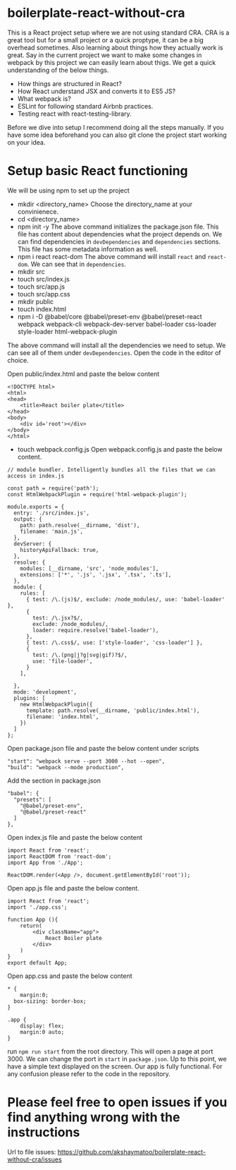 # boilerplate-react-without-cra

This is a React project setup where we are not using standard CRA. CRA is a great tool but for a small project or a quick proptype, it can be a big overhead sometimes. Also learning about things how they actually work is great. 
Say in the current project we want to make some changes in webpack by this project we can easily learn about thigs. We get a quick understanding of the below things.

- How things are structured in React?
- How React understand JSX and converts it to ES5 JS?
- What webpack is?
- ESLint for following standard Airbnb practices.
- Testing react with react-testing-library.

Before we dive into setup I recommend doing all the steps manually. If you have some idea beforehand you can also git clone the project start working on your idea.

# Setup basic React functioning

We will be using npm to set up the project
- mkdir <directory_name>
 Choose the directory_name at your convinienece. 
 - cd <directory_name>
- npm init -y
 The above command initializes the package.json file. This file has content about dependencies what the project depends on. We can find dependencies in `devDependencies` and `dependencies` sections. This file has some metadata information as well. 
- npm i react react-dom
 The above command will install `react` and `react-dom`. We can see that in `dependencies`. 
- mkdir src
- touch src/index.js
- touch src/app.js
- touch src/app.css
- mkdir public
- touch index.html
- npm i -D @babel/core @babel/preset-env @babel/preset-react webpack webpack-cli webpack-dev-server babel-loader css-loader style-loader html-webpack-plugin

The above command will install all the dependencies we need to setup. We can see all of them under `devDependencies`.
Open the code in the editor of choice.

Open public/index.html and paste the below content
```
<!DOCTYPE html>
<html>
<head>
	<title>React boiler plate</title>
</head>
<body>
	<div id='root'></div>
</body>
</html>

```
- touch webpack.config.js
Open webpack.config.js and paste the below content.

```
// module bundler. Intelligently bundles all the files that we can access in index.js

const path = require('path');
const HtmlWebpackPlugin = require('html-webpack-plugin');

module.exports = {
  entry: './src/index.js',
  output: {
    path: path.resolve(__dirname, 'dist'),
    filename: 'main.js',
  },
  devServer: {
    historyApiFallback: true,
  },
  resolve: {
    modules: [__dirname, 'src', 'node_modules'],
    extensions: ['*', '.js', '.jsx', '.tsx', '.ts'],
  },
  module: {
    rules: [
      { test: /\.(js)$/, exclude: /node_modules/, use: 'babel-loader' },
      {
        test: /\.jsx?$/,
        exclude: /node_modules/,
        loader: require.resolve('babel-loader'),
      },
      { test: /\.css$/, use: ['style-loader', 'css-loader'] },
      {
        test: /\.(png|j?g|svg|gif)?$/,
        use: 'file-loader',
      }
    ],

  },
  mode: 'development',
  plugins: [
    new HtmlWebpackPlugin({
      template: path.resolve(__dirname, 'public/index.html'),
      filename: 'index.html',
    })
  ]
};

```
Open package.json file and paste the below content under scripts 

```
"start": "webpack serve --port 3000 --hot --open",
"build": "webpack --mode production",
```

Add the section in package.json

```
"babel": {
  "presets": [
    "@babel/preset-env",
    "@babel/preset-react"
  ]
},
```

Open index.js file and paste the below content
```
import React from 'react';
import ReactDOM from 'react-dom';
import App from './App';

ReactDOM.render(<App />, document.getElementById('root'));

```
Open app.js file and paste the below content.
```
import React from 'react';
import './app.css';

function App (){
	return(
		<div className="app">
			React Boiler plate
		</div>
	)
}
export default App;
```

Open app.css and paste the below content

```
* {
	margin:0;
  box-sizing: border-box;
}

.app {
	display: flex;
	margin:0 auto;
}

```

run `npm run start` from the root directory. This will open a page at port 3000. We can change the port in `start` in `package.json`.
Up to this point, we have a simple text displayed on the screen. Our app is fully functional.
For any confusion please refer to the code in the repository.
# Please feel free to open issues if you find anything wrong with the instructions
 
 Url to file issues: https://github.com/akshaymatoo/boilerplate-react-without-cra/issues